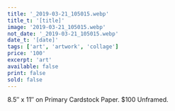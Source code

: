 ```yaml
---
title: '_2019-03-21_105015.webp'
title_t: '[title]'
image: '2019-03-21_105015.webp'
not_date: '_2019-03-21_105015.webp'
date_t: '[date]'
tags: ['art', 'artwork', 'collage']
price: '100'
excerpt: 'art'
available: false
print: false
sold: false
---
```



8.5″ x 11″ on Primary Cardstock Paper.
$100 Unframed.
